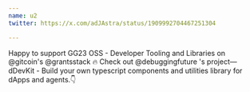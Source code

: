 ```yaml
---
name: u2
twitter: https://x.com/adJAstra/status/1909992704467251304

---
```


Happy to support GG23 OSS - Developer Tooling and Libraries on 
@gitcoin's @grantsstack
 🔥
Check out @debuggingfuture 's project— dDevKit - Build your own typescript components and utilities library for dApps and agents.👇